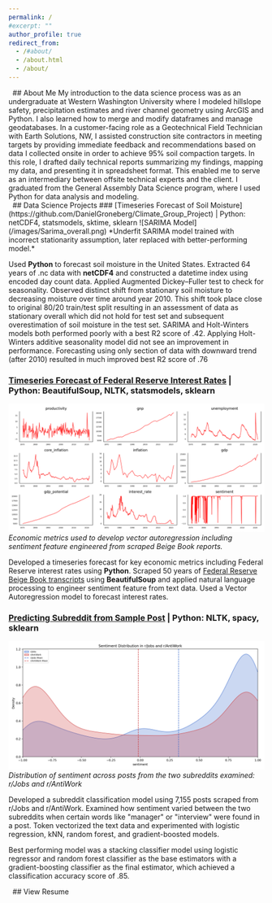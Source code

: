 ```yaml
---
permalink: /
#excerpt: ""
author_profile: true
redirect_from: 
  - /#about/
  - /about.html
  - /about/
---
```

<div id="about"></div>
<!-- {#about} -->
&nbsp;
## About Me
My introduction to the data science process was as an undergraduate at Western Washington University where I modeled hillslope safety, precipitation estimates and river channel geometry using ArcGIS and Python. I also learned how to merge and modify dataframes and manage geodatabases. In a customer-facing role as a Geotechnical Field Technician with Earth Solutions, NW, I assisted construction site contractors in meeting targets by providing immediate feedback and recommendations based on data I collected onsite in order to achieve 95% soil compaction targets. In this role, I drafted daily technical reports summarizing my findings, mapping my data, and presenting it in spreadsheet format. This enabled me to serve as an intermediary between offsite technical experts and the client. I graduated from the General Assembly Data Science program, where I used Python for data analysis and modeling.
<div id="projects"></div>
<!-- {projects} -->
&nbsp;
## Data Science Projects
### [Timeseries Forecast of Soil Moisture](https://github.com/DanielGroneberg/Climate_Group_Project) | Python: netCDF4, statsmodels, sktime, sklearn 
![SARIMA Model](/images/Sarima_overall.png)
*Underfit SARIMA model trained with incorrect stationarity assumption, later replaced with better-performing model.*

Used **Python** to forecast soil moisture in the United States. Extracted 64 years of .nc data with **netCDF4** and constructed a datetime index using encoded day count data. Applied Augmented Dickey–Fuller test to check for seasonality. Observed distinct shift from stationary soil moisture to decreasing moisture over time around year 2010. This shift took place close to original 80/20 train/test split resulting in an assessment of data as stationary overall which did not hold for test set and subsequent overestimation of soil moisture in the test set. SARIMA and Holt-Winters models both performed poorly with a best R2 score of .42. Applying Holt-Winters additive seasonality model did not see an improvement in performance. Forecasting using only section of data with downward trend (after 2010) resulted in much improved best R2 score of .76

### [Timeseries Forecast of Federal Reserve Interest Rates](https://github.com/DanielGroneberg/DSI-Project-5) | Python: BeautifulSoup, NLTK, statsmodels, sklearn
![Economic Metrics](/images/plots.png)
*Economic metrics used to develop vector autoregression including sentiment feature engineered from scraped Beige Book reports.*

Developed a timeseries forecast for key economic metrics including Federal Reserve interest rates using **Python**. Scraped 50 years of [Federal Reserve Beige Book transcripts](https://www.minneapolisfed.org/region-and-community/regional-economic-indicators/beige-book-archive) using **BeautifulSoup** and applied natural language processing to engineer sentiment feature from text data. Used a Vector Autoregression model to forecast interest rates.

### [Predicting Subreddit from Sample Post](https://github.com/DanielGroneberg/Predicting-Subreddit-from-Sample-Post) | Python: NLTK, spacy, sklearn
![Economic Metrics](/images/sentiment_distribution_by_sub.png)
*Distribution of sentiment across posts from the two subreddits examined: r/Jobs and r/AntiWork*

Developed a subreddit classification model using 7,155 posts scraped from r/Jobs and r/AntiWork. Examined how sentiment varied between the two subreddits when certain words like "manager" or "interview" were found in a post. Token vectorized the text data and experimented with logistic regression, kNN, random forest, and gradient-boosted models.

Best performing model was a stacking classifier model using logistic regressor and random forest classifier as the base estimators with a gradient-boosting classifier as the final estimator, which achieved a classification accuracy score of .85.
<div id="resume"></div>
<!-- {#resume} -->
&nbsp;
## View Resume
<object data="{{ site.url }}{{ site.baseurl }}/files/daniel_groneberg_dsi_resume_template.pdf" width="1000" height="1000" type="application/pdf"></object>
